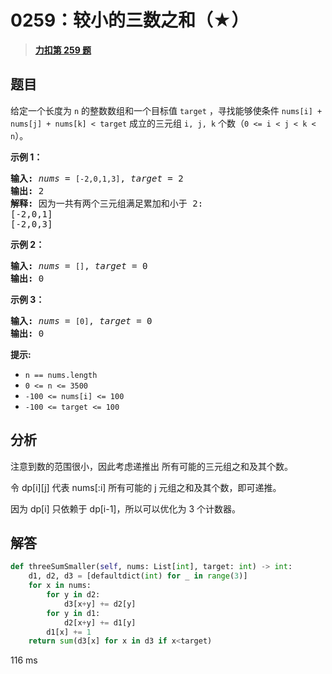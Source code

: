 # 0259：较小的三数之和（★）


> <u>**[力扣第 259 题](https://leetcode.cn/problems/3sum-smaller/)**</u>

## 题目

<p>给定一个长度为 <code>n</code> 的整数数组和一个目标值 <code>target</code> ，寻找能够使条件 <code>nums[i] + nums[j] + nums[k] &lt; target</code> 成立的三元组  <code>i, j, k</code> 个数（<code>0 &lt;= i &lt; j &lt; k &lt; n</code>）。</p>



<p><strong>示例 1：</strong></p>

<pre>
<strong>输入: </strong><em>nums</em> = <code>[-2,0,1,3]</code>, <em>target</em> = 2
<strong>输出: </strong>2
<strong>解释: </strong>因为一共有两个三元组满足累加和小于 2:
[-2,0,1]
[-2,0,3]
</pre>

<p><strong>示例 2：</strong></p>

<pre>
<strong>输入: </strong><em>nums</em> = <code>[]</code>, <em>target</em> = 0
<strong>输出: </strong>0 </pre>

<p><strong>示例 3：</strong></p>

<pre>
<strong>输入: </strong><em>nums</em> = <code>[0]</code>, <em>target</em> = 0
<strong>输出: </strong>0 </pre>



<p><strong>提示:</strong></p>

<ul>
<li><code>n == nums.length</code></li>
<li><code>0 &lt;= n &lt;= 3500</code></li>
<li><code>-100 &lt;= nums[i] &lt;= 100</code></li>
<li><code>-100 &lt;= target &lt;= 100</code></li>
</ul>


## 分析

注意到数的范围很小，因此考虑递推出 所有可能的三元组之和及其个数。

令 dp[i][j] 代表 nums[:i] 所有可能的 j 元组之和及其个数，即可递推。

因为 dp[i] 只依赖于 dp[i-1]，所以可以优化为 3 个计数器。

## 解答

```python
def threeSumSmaller(self, nums: List[int], target: int) -> int:
    d1, d2, d3 = [defaultdict(int) for _ in range(3)]
    for x in nums:
        for y in d2:
            d3[x+y] += d2[y]
        for y in d1:
            d2[x+y] += d1[y]
        d1[x] += 1
    return sum(d3[x] for x in d3 if x<target)
```
116 ms
